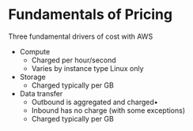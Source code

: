 # Fundamentals of Pricing

Three fundamental drivers of cost with AWS

- Compute
  - Charged per hour/second
  - Varies by instance type Linux only
- Storage
  - Charged typically per GB
- Data transfer
  - Outbound is aggregated and charged•
  - Inbound has no charge (with some exceptions)
  - Charged typically per GB
